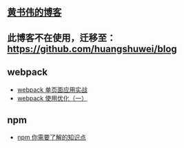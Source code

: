 ## [黄书伟的博客](http://huangsw.com/)

## 此博客不在使用，迁移至：https://github.com/huangshuwei/blog

## webpack

* [webpack 单页面应用实战](http://huangsw.com/2016/07/12/webpack%20%E5%8D%95%E9%A1%B5%E9%9D%A2%E5%BA%94%E7%94%A8%E5%AE%9E%E6%88%98/)
* [webpack 使用优化（一）](http://huangsw.com/2016/08/24/webpack-%E4%BD%BF%E7%94%A8%E4%BC%98%E5%8C%96%EF%BC%88%E4%B8%80%EF%BC%89/)


## npm

* [npm 你需要了解的知识点](http://huangsw.com/2016/08/20/npm-%E4%BD%A0%E9%9C%80%E8%A6%81%E4%BA%86%E8%A7%A3%E7%9A%84%E7%9F%A5%E8%AF%86%E7%82%B9/)

